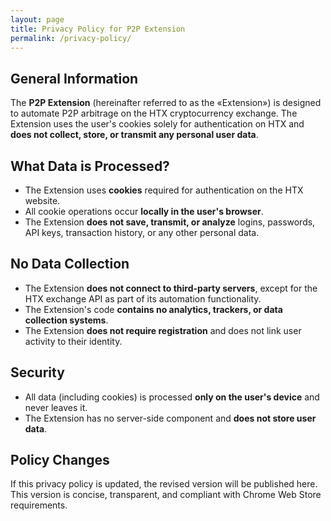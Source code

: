 ```yaml
---
layout: page
title: Privacy Policy for P2P Extension
permalink: /privacy-policy/
---
```


## General Information

The **P2P Extension** (hereinafter referred to as the «Extension») is designed to automate P2P arbitrage on the HTX cryptocurrency exchange. The Extension uses the user's cookies solely for authentication on HTX and **does not collect, store, or transmit any personal user data**.

## What Data is Processed?

* The Extension uses **cookies** required for authentication on the HTX website.
* All cookie operations occur **locally in the user's browser**.
* The Extension **does not save, transmit, or analyze** logins, passwords, API keys, transaction history, or any other personal data.

## No Data Collection

* The Extension **does not connect to third-party servers**, except for the HTX exchange API as part of its automation functionality.
* The Extension's code **contains no analytics, trackers, or data collection systems**.
* The Extension **does not require registration** and does not link user activity to their identity.

## Security

* All data (including cookies) is processed **only on the user's device** and never leaves it.
* The Extension has no server-side component and **does not store user data**.

## Policy Changes

If this privacy policy is updated, the revised version will be published here. This version is concise, transparent, and compliant with Chrome Web Store requirements.
